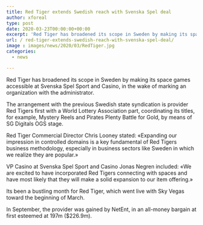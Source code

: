 ```yaml
---
title: Red Tiger extends Swedish reach with Svenska Spel deal
author: xforeal 
type: post
date: 2020-03-23T00:00:00+00:00
excerpt: 'Red Tiger has broadened its scope in Sweden by making its space games accessible at Svenska Spel Sport and Casino, in the wake of marking an association with the operator '
url: / red-tiger-extends-swedish-reach-with-svenska-spel-deal/
image : images/news/2020/03/RedTiger.jpg
categories:
  - news

---
```

Red Tiger has broadened its scope in Sweden by making its space games accessible at Svenska Spel Sport and Casino, in the wake of marking an organization with the administrator. 

The arrangement with the previous Swedish state syndication is provider Red Tigers first with a World Lottery Association part, coordinating its titles, for example, Mystery Reels and Pirates Plenty Battle for Gold, by means of SG Digitals OGS stage. 

Red Tiger Commercial Director Chris Looney stated: &#171;Expanding our impression in controlled domains is a key fundamental of Red Tigers business methodology, especially in business sectors like Sweden in which we realize they are popular.&#187; 

VP Casino at Svenska Spel Sport and Casino Jonas Negren included: &#171;We are excited to have incorporated Red Tigers connecting with spaces and have most likely that they will make a solid expansion to our item offering.&#187; 

Its been a bustling month for Red Tiger, which went live with Sky Vegas toward the beginning of March. 

In September, the provider was gained by NetEnt, in an all-money bargain at first esteemed at 197m ($226.9m).